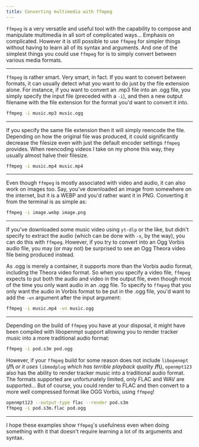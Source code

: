 ```yaml
---
title: Converting multimedia with ffmpeg
---
```


`ffmpeg` is a very versatile and useful tool with the capability to compose and manipulate multimedia in all sort of complicated ways... Emphasis on complicated. However it is still possible to use `ffmpeg` for simpler things without having to learn all of its syntax and arguments. And one of the simplest things you could use `ffmpeg` for is to simply convert between various media formats.

---

`ffmpeg` is rather smart. Very smart, in fact. If you want to convert between formats, it can usually detect what you want to do just by the file extension alone. For instance, if you want to convert an .mp3 file into an .ogg file, you simply specify the input file (preceded with a `-i`), and then a new output filename with the file extension for the format you'd want to convert it into.

```bash
ffmpeg -i music.mp3 music.ogg
```

---

If you specify the same file extension then it will simply reencode the file. Depending on how the original file was produced, it could significantly decrease the filesize even with just the default encoder settings `ffmpeg` provides. When reencoding videos I take on my phone this way, they usually almost halve their filesize.

```bash
ffmpeg -i music.mp4 music.mp4
```

---

Even though `ffmpeg` is mostly associated with video and audio, it can also work on images too. Say, you've downloaded an image from somewhere on the internet, but it is a WEBP and you'd rather want it in PNG. Converting it from the terminal is as simple as:

```bash
ffmpeg -i image.webp image.png
```

---

If you've downloaded some music video using `yt-dlp` or the like, but didn't specify to extract the audio (which can be done with `-x`, by the way), you can do this with `ffmpeg`. However, if you try to convert into an Ogg Vorbis audio file, you may (or may not) be surprised to see an Ogg Theora video file being produced instead.

As .ogg is merely a container, it supports more than the Vorbis audio format, including the Theora video format. So when you specify a video file, `ffmpeg` expects to put both the audio and video in the output file, even though most of the time you only want audio in an .ogg file. To specify to `ffmpeg` that you only want the audio in Vorbis format to be put in the .ogg file, you'd want to add the `-vn` argument after the input argument:

```bash
ffmpeg -i music.mp4 -vn music.ogg
```

---

Depending on the build of `ffmpeg` you have at your disposal, it might have been compiled with libopenmpt support allowing you to render tracker music into a more traditional audio format:

```bash
ffmpeg -i pod.s3m pod.ogg
```

However, if your `ffmpeg` build for some reason does not include `libopenmpt` (**/!\\** *or it uses* `libmodplug` *which has terrible playback quality* **/!\\**), `openmpt123` also has the ability to render tracker music into a traditional audio format. The formats supported are unfortunately limited, only FLAC and WAV are supported... But of course, you could render to FLAC and then convert to a more well compressed format like OGG Vorbis, using `ffmpeg`!

```bash
openmpt123 --output-type flac --render pod.s3m
ffmpeg -i pod.s3m.flac pod.ogg
```

---

I hope these examples show `ffmpeg`'s usefulness even when doing something with it that doesn't require learning a lot of its arguments and syntax.
